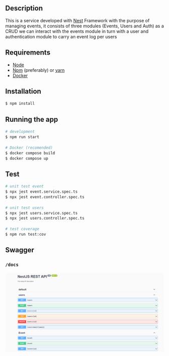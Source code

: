 
## Description

 This is a service developed with [Nest](https://github.com/nestjs/nest) Framework with the purpose of managing events, it consists of three modules (Events, Users and Auth) as a CRUD we can interact with the events module in turn with a user and authentication module to carry an event log per users


## Requirements

- [Node](https://nodejs.org/)
- [Npm](https://www.npmjs.com/) (preferably) or [yarn](https://yarnpkg.com/)
- [Docker](https://www.docker.com/)

## Installation

```bash
$ npm install
```

## Running the app

```bash
# development
$ npm run start

# Docker (recomended)
$ docker compose build
$ docker compose up
```

## Test

```bash
# unit test event
$ npx jest event.service.spec.ts
$ npx jest event.controller.spec.ts

# unit test users
$ npx jest users.service.spec.ts
$ npx jest users.controller.spec.ts

# test coverage
$ npm run test:cov
```

## Swagger
### `/docs`
![img](docs/1.png)



